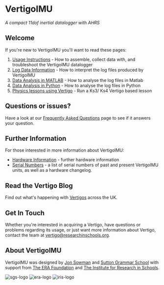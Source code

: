 # VertigoIMU

_A compact 11dof inertial datalogger with AHRS_

## Welcome

If you're new to VertigoIMU you'll want to read these pages:

1. [Usage Instructions](usage.md) - How to assemble, collect data with, and troubleshoot the VertigoIMU datalogger
2. [Log Data Information](logdata.md) - How to interpret the log files produced by VertigoIMU
3. [Data Analysis in MATLAB](VertigoIMU_Data_analysis_with_Matlab.md) - How to analyse the log files in Matlab
4. [Data Analysis in Python](VertigoIMU_Data_analysis_with_Python.md) - How to analyse the log files in Python
5. [Physics lessons using Vertigo](Vertigo_in_the_classroom.md) - Run a Ks3/ Ks4 Vertigo based lesson



## Questions or issues?

Have a look at our [Frequently Asked Questions](faq.md) page to see if it
answers your question.

## Further Information

For those interested in more information about VertigoIMU:

* [Hardware Information](hardware.md) - further hardware information
* [Serial Numbers](serial.md) - a list of serial numbers of past and present VertigoIMU units, as well as a hardware changelog.


## Read the Vertigo Blog

Find out what's happening with [Vertigos](vertigo_blog.md) across the UK.

## Get In Touch

Whether you're interested in acquiring a Vertigo, have questions or problems
regarding its usage, or just want more information about Vertigo, contact the team at
[vertigo@researchinschools.org](mailto:vertigo@researchinschools.org).

## About VertigoIMU

VertigoIMU was designed by [Jon Sowman](https://jonsowman.com) and [Sutton
Grammar School](http://www.suttongrammar.sutton.sch.uk) with support from [The
ERA Foundation](https://www.erafoundation.org) and [The Institute for Research
in Schools](http://researchinschools.org).

![sgs-logo](sgs-logo.png) ![era-logo](eraf-logo.png) ![iris-logo](iris-logo.jpg)
